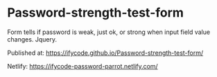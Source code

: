 # Password-strength-test-form
Form tells if password is weak, just ok, or strong when input field value changes. Jquery. 

Published at:
https://ifycode.github.io/Password-strength-test-form/

Netlify:
https://ifycode-password-parrot.netlify.com/

